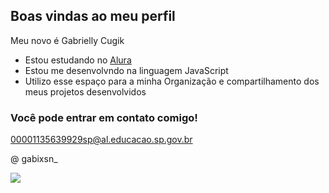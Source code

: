 ## Boas vindas ao meu perfil

Meu novo é Gabrielly Cugik 

- Estou estudando no [Alura](https://www.alura.com.br)
- Estou me desenvolvndo na linguagem JavaScript
- Utilizo esse espaço para a minha Organização e compartilhamento dos meus projetos desenvolvidos

### Você pode entrar em contato comigo!

  00001135639929sp@al.educacao.sp.gov.br
  
  @ gabixsn_

![](  https://media1.tenor.com/m/SCa_NReG5iEAAAAC/thumbs-up-baby.gif)
